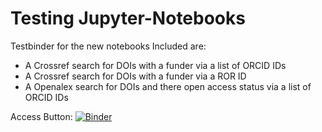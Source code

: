 # Testing Jupyter-Notebooks
Testbinder for the new notebooks 
Included are:
- A Crossref search for DOIs with a funder via a list of ORCID IDs
- A Crossref search for DOIs with a funder via a ROR ID
- A Openalex search for DOIs and there open access status via a list of ORCID IDs

Access Button: [![Binder](https://mybinder.org/badge_logo.svg)](https://mybinder.org/v2/gh/hebosse/Jupyter-Notebooks/HEAD)
